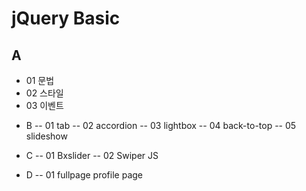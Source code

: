 # jQuery Basic
## A 
* 01 문법
* 02 스타일
* 03 이벤트 

- B 
-- 01 tab
-- 02 accordion
-- 03 lightbox
-- 04 back-to-top
-- 05 slideshow

- C
-- 01 Bxslider
-- 02 Swiper JS
- D
-- 01 fullpage profile page


